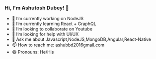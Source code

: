 ### Hi, I'm Ashutosh Dubey! 👋

- 🔭 I’m currently working on NodeJS
- 🌱 I’m currently learning React + GraphQL
- 👯 I’m looking to collaborate on Youtube
- 🤔 I’m looking for help with UI/UX
- 💬 Ask me about Javascript,NodeJS,MongoDB,Angular,React-Native
- 📫 How to reach me: ashubbd2016gmail.com
- 😄 Pronouns: He/His
